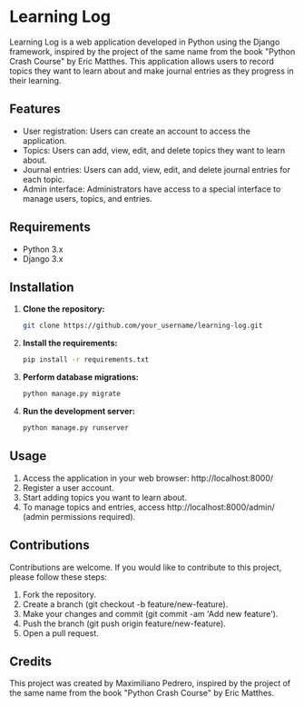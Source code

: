  # Learning Log

Learning Log is a web application developed in Python using the Django framework, inspired by the project of the same name from the book "Python Crash Course" by Eric Matthes. This application allows users to record topics they want to learn about and make journal entries as they progress in their learning.

## Features

- User registration: Users can create an account to access the application.
- Topics: Users can add, view, edit, and delete topics they want to learn about.
- Journal entries: Users can add, view, edit, and delete journal entries for each topic.
- Admin interface: Administrators have access to a special interface to manage users, topics, and entries.

## Requirements

- Python 3.x
- Django 3.x

## Installation

1. **Clone the repository:**

   ```bash
   git clone https://github.com/your_username/learning-log.git

2. **Install the requirements:**

   ```bash
   pip install -r requirements.txt

3. **Perform database migrations:**

   ```bash
   python manage.py migrate

4. **Run the development server:**
   ```bash
   python manage.py runserver 

## Usage

1. Access the application in your web browser: http://localhost:8000/
2. Register a user account.
3. Start adding topics you want to learn about.
4. To manage topics and entries, access http://localhost:8000/admin/ (admin permissions required).

## Contributions

Contributions are welcome. If you would like to contribute to this project, please follow these steps:

1. Fork the repository.
2. Create a branch (git checkout -b feature/new-feature).
3. Make your changes and commit (git commit -am 'Add new feature').
4. Push the branch (git push origin feature/new-feature).
5. Open a pull request.

## Credits

This project was created by Maximiliano Pedrero, inspired by the project of the same name from the book "Python Crash Course" by Eric Matthes.
